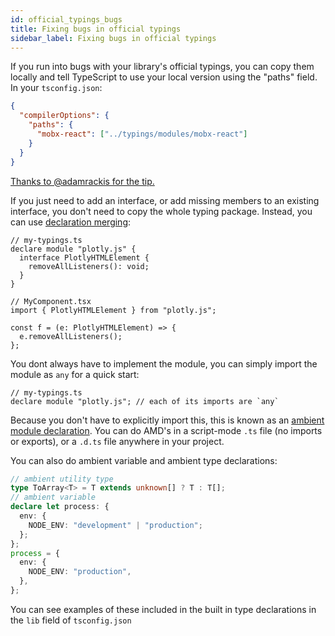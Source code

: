```yaml
---
id: official_typings_bugs
title: Fixing bugs in official typings
sidebar_label: Fixing bugs in official typings
---
```


If you run into bugs with your library's official typings, you can copy them locally and tell TypeScript to use your local version using the "paths" field. In your `tsconfig.json`:

```json
{
  "compilerOptions": {
    "paths": {
      "mobx-react": ["../typings/modules/mobx-react"]
    }
  }
}
```

[Thanks to @adamrackis for the tip.](https://twitter.com/AdamRackis/status/1024827730452520963)

If you just need to add an interface, or add missing members to an existing interface, you don't need to copy the whole typing package. Instead, you can use [declaration merging](https://www.typescriptlang.org/docs/handbook/declaration-merging.html):

```tsx
// my-typings.ts
declare module "plotly.js" {
  interface PlotlyHTMLElement {
    removeAllListeners(): void;
  }
}

// MyComponent.tsx
import { PlotlyHTMLElement } from "plotly.js";

const f = (e: PlotlyHTMLElement) => {
  e.removeAllListeners();
};
```

You dont always have to implement the module, you can simply import the module as `any` for a quick start:

```tsx
// my-typings.ts
declare module "plotly.js"; // each of its imports are `any`
```

Because you don't have to explicitly import this, this is known as an [ambient module declaration](https://www.typescriptlang.org/docs/handbook/namespaces-and-modules.html#pitfalls-of-namespaces-and-modules). You can do AMD's in a script-mode `.ts` file (no imports or exports), or a `.d.ts` file anywhere in your project.

You can also do ambient variable and ambient type declarations:

```ts
// ambient utility type
type ToArray<T> = T extends unknown[] ? T : T[];
// ambient variable
declare let process: {
  env: {
    NODE_ENV: "development" | "production";
  };
};
process = {
  env: {
    NODE_ENV: "production",
  },
};
```

You can see examples of these included in the built in type declarations in the `lib` field of `tsconfig.json`
